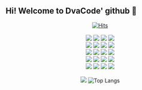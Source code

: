 ## Hi! Welcome to DvaCode' github 👋



<div align="center">
  <div>
    <a href="https://hits.seeyoufarm.com">
      <img src="https://hits.seeyoufarm.com/api/count/incr/badge.svg?url=https%3A%2F%2Fgithub.com%2Ftimepresent95&count_bg=%2379C83D&title_bg=%23555555&icon=&icon_color=%23E7E7E7&title=Github&edge_flat=false" alt="Hits">
    </a>
  </div>
  <br/>
  <div>
    <img src="https://img.shields.io/badge/Python-3776AB?style=for-the-badge&logo=Python&logoColor=yellow">
    <img src="https://img.shields.io/badge/Shell-FFD500?style=for-the-badge&logo=Shell&logoColor=black">
    <img src="https://img.shields.io/badge/Ansible-EE0000?style=for-the-badge&logo=Ansible&logoColor=black"/>
    <img src="https://img.shields.io/badge/Terraform-844FBA?style=for-the-badge&logo=Terraform&logoColor=black"/>
  </div>
  <div>
    <img src="https://img.shields.io/badge/Kubernetes-326CE5?style=for-the-badge&logo=Kubernetes&logoColor=white">
    <img src="https://img.shields.io/badge/Docker-2496ED?style=for-the-badge&logo=Docker&logoColor=white">
    <img src="https://img.shields.io/badge/Amazon_AWS-232F3E?style=for-the-badge&logo=amazon-aws&logoColor=white">
    <img src="https://img.shields.io/badge/Jenkins-D24939?style=for-the-badge&logo=Jenkins&logoColor=white">
  </div>
  <div>
    <img src="https://img.shields.io/badge/Prometheus-E6522C?style=for-the-badge&logo=Prometheus&logoColor=white">
    <img src="https://img.shields.io/badge/Grafana-F46800?style=for-the-badge&logo=Grafana&logoColor=white">
    <img src="https://img.shields.io/badge/k6-7D64FF?style=for-the-badge&logo=k6&logoColor=white">
    <img src="https://img.shields.io/badge/NGINX-009639?style=for-the-badge&logo=NGINX&logoColor=white">
  </div>
  <div>
    <img src="https://img.shields.io/badge/Elasticsearch-005571?style=for-the-badge&logo=Elasticsearch&logoColor=white">
    <img src="https://img.shields.io/badge/Kibana-005571?style=for-the-badge&logo=Kibana&logoColor=white">
    <img src="https://img.shields.io/badge/Logstash-005571?style=for-the-badge&logo=Logstash&logoColor=white">
    <img src="https://img.shields.io/badge/Kaniko-#FFA600?style=for-the-badge&logo=Kainko&logoColor=white">
  </div>
  <div>
    <img src="https://img.shields.io/badge/Vault-#FFEC6E?style=for-the-badge&logo=Vault&logoColor=white">
    <img src="https://img.shields.io/badge/PostgreSQL-#4169E1?style=for-the-badge&logo=PostgreSQL&logoColor=white">
    <img src="https://img.shields.io/badge/Redis-#FF4438?style=for-the-badge&logo=Redis&logoColor=white">
    <img src="https://img.shields.io/badge/Notion-000000?style=for-the-badge&logo=Notion&logoColor=white">
  </div>
  <br/>
  <div>
    <img src="https://github-readme-stats.vercel.app/api?username=DvaCode&title_color=ffffff&text_color=ffffff&icon_color=ffffff&line_height=24&hide=contribs&card_width=200px&hide_rank=true&bg_color=3D69C8&border_radius=5&show_icons=true">
    <img src="https://github-readme-stats.vercel.app/api/top-langs/?username=DvaCode&layout=compact" alt="Top Langs">
  </div>
</div>





<!--
**DvaCode/DvaCode** is a ✨ _special_ ✨ repository because its `README.md` (this file) appears on your GitHub profile.

Here are some ideas to get you started:

- 🔭 I’m currently working on ...
- 🌱 I’m currently learning ...
- 👯 I’m looking to collaborate on ...
- 🤔 I’m looking for help with ...
- 💬 Ask me about ...
- 📫 How to reach me: ...
- 😄 Pronouns: ...
- ⚡ Fun fact: ...
-->
